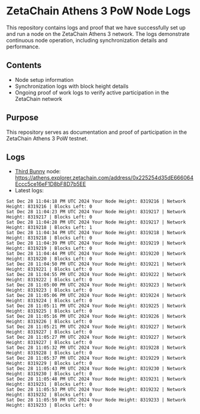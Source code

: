 # ZetaChain Athens 3 PoW Node Logs
This repository contains logs and proof that we have successfully set up and run a node on the ZetaChain Athens 3 network. The logs demonstrate continuous node operation, including synchronization details and performance.

## Contents
- Node setup information
- Synchronization logs with block height details
- Ongoing proof of work logs to verify active participation in the ZetaChain network

## Purpose
This repository serves as documentation and proof of participation in the ZetaChain Athens 3 PoW testnet.

## Logs

- [Third Bunny](https://thirdbunny.xyz/) node: https://athens.explorer.zetachain.com/address/0x225254d35dE666064Eccc5ce16eF1D8bF8D7b5EE
- Latest logs:
```
Sat Dec 28 11:04:18 PM UTC 2024 Your Node Height: 8319216 | Network Height: 8319216 | Blocks Left: 0
Sat Dec 28 11:04:23 PM UTC 2024 Your Node Height: 8319217 | Network Height: 8319217 | Blocks Left: 0
Sat Dec 28 11:04:28 PM UTC 2024 Your Node Height: 8319217 | Network Height: 8319218 | Blocks Left: 1
Sat Dec 28 11:04:34 PM UTC 2024 Your Node Height: 8319218 | Network Height: 8319218 | Blocks Left: 0
Sat Dec 28 11:04:39 PM UTC 2024 Your Node Height: 8319219 | Network Height: 8319219 | Blocks Left: 0
Sat Dec 28 11:04:44 PM UTC 2024 Your Node Height: 8319220 | Network Height: 8319220 | Blocks Left: 0
Sat Dec 28 11:04:50 PM UTC 2024 Your Node Height: 8319221 | Network Height: 8319221 | Blocks Left: 0
Sat Dec 28 11:04:55 PM UTC 2024 Your Node Height: 8319222 | Network Height: 8319222 | Blocks Left: 0
Sat Dec 28 11:05:00 PM UTC 2024 Your Node Height: 8319223 | Network Height: 8319223 | Blocks Left: 0
Sat Dec 28 11:05:06 PM UTC 2024 Your Node Height: 8319224 | Network Height: 8319224 | Blocks Left: 0
Sat Dec 28 11:05:11 PM UTC 2024 Your Node Height: 8319225 | Network Height: 8319225 | Blocks Left: 0
Sat Dec 28 11:05:16 PM UTC 2024 Your Node Height: 8319226 | Network Height: 8319226 | Blocks Left: 0
Sat Dec 28 11:05:21 PM UTC 2024 Your Node Height: 8319227 | Network Height: 8319227 | Blocks Left: 0
Sat Dec 28 11:05:27 PM UTC 2024 Your Node Height: 8319227 | Network Height: 8319227 | Blocks Left: 0
Sat Dec 28 11:05:32 PM UTC 2024 Your Node Height: 8319228 | Network Height: 8319228 | Blocks Left: 0
Sat Dec 28 11:05:37 PM UTC 2024 Your Node Height: 8319229 | Network Height: 8319229 | Blocks Left: 0
Sat Dec 28 11:05:43 PM UTC 2024 Your Node Height: 8319230 | Network Height: 8319230 | Blocks Left: 0
Sat Dec 28 11:05:48 PM UTC 2024 Your Node Height: 8319231 | Network Height: 8319231 | Blocks Left: 0
Sat Dec 28 11:05:53 PM UTC 2024 Your Node Height: 8319232 | Network Height: 8319232 | Blocks Left: 0
Sat Dec 28 11:05:59 PM UTC 2024 Your Node Height: 8319233 | Network Height: 8319233 | Blocks Left: 0
```
